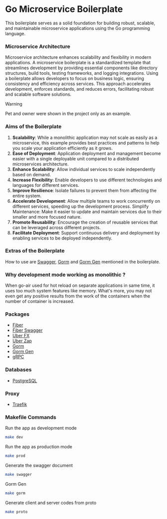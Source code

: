 # Go Microservice Boilerplate

This boilerplate serves as a solid foundation for building robust, scalable, and maintainable microservice applications using the Go programming language.

### Microservice Architecture

Microservice architecture enhances scalability and flexibility in modern applications. A microservice boilerplate is a standardized template that streamlines development by providing essential components like directory structures, build tools, testing frameworks, and logging integrations. Using a boilerplate allows developers to focus on business logic, ensuring consistency and efficiency across services. This approach accelerates development, enforces standards, and reduces errors, facilitating robust and scalable software solutions.

> [!WARNING]
> Pet and owner were shown in the project only as an example.

### Aims of the Boilerplate

1. **Scalability**: While a monolithic application may not scale as easily as a microservice, this example provides best practices and patterns to help you scale your application efficiently as it grows.
2. **Ease of Deployment**: Application deployment and management become easier with a single deployable unit compared to a distributed microservices architecture.
3. **Enhance Scalability**: Allow individual services to scale independently based on demand.
4. **Increase Flexibility**: Enable developers to use different technologies and languages for different services.
5. **Improve Resilience**: Isolate failures to prevent them from affecting the entire system.
6. **Accelerate Development**: Allow multiple teams to work concurrently on different services, speeding up the development process.
Simplify Maintenance: Make it easier to update and maintain services due to their smaller and more focused nature.
1. **Promote Reusability**: Encourage the creation of reusable services that can be leveraged across different projects.
2. **Facilitate Deployment**: Support continuous delivery and deployment by enabling services to be deployed independently.

### Extras of the Boilerplate

How to use are [Swagger](https://github.com/gofiber/swagger), [Gorm](https://gorm.io/index.html) and [Gorm Gen](https://gorm.io/gen/) mentioned in the boilerplate.

### Why development mode working as monolithic ?
When go-air used for hot reload on separate applications in same time, it uses too much system features like memory. What's more, you may not even get any positive results from the work of the containers when the number of container is increased.

### Packages

-   [Fiber](https://github.com/gofiber/fiber)
-   [Fiber Swagger](https://github.com/gofiber/swagger)
-   [Uber FX](https://github.com/uber-go/fx)
-   [Uber Zap](https://github.com/uber-go/zap)
-   [Gorm](https://gorm.io/index.html)
-   [Gorm Gen](https://gorm.io/gen/)
-   [gRPC](https://grpc.io/docs/languages/go/quickstart/)

### Databases

-   [PostgreSQL](https://www.postgresql.org/)
  
### Proxy
- [Traefik](https://traefik.io/)

### Makefile Commands

Run the app as development mode

```bash
make dev
```

Run the app as production mode
```bash
make prod
```
Generate the swagger document
```bash
make swagger
```
Gorm Gen
```bash
make gorm
```
Generate client and server codes from proto
```bash
make proto
```
